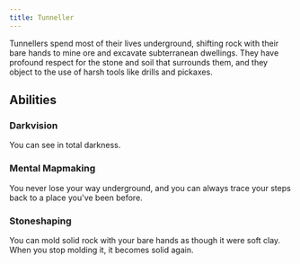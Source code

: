 ```yaml
---
title: Tunneller
---
```


Tunnellers spend most of their lives underground, shifting rock with their bare hands to mine ore and excavate subterranean dwellings. They have profound respect for the stone and soil that surrounds them, and they object to the use of harsh tools like drills and pickaxes.

## Abilities

### Darkvision

You can see in total darkness.

### Mental Mapmaking

You never lose your way underground, and you can always trace your steps back to a place you've been before.

### Stoneshaping

You can mold solid rock with your bare hands as though it were soft clay. When you stop molding it, it becomes solid again.
